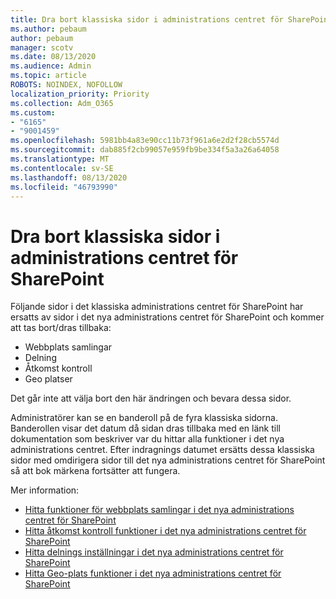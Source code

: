 ```yaml
---
title: Dra bort klassiska sidor i administrations centret för SharePoint
ms.author: pebaum
author: pebaum
manager: scotv
ms.date: 08/13/2020
ms.audience: Admin
ms.topic: article
ROBOTS: NOINDEX, NOFOLLOW
localization_priority: Priority
ms.collection: Adm_O365
ms.custom:
- "6165"
- "9001459"
ms.openlocfilehash: 5981bb4a83e90cc11b73f961a6e2d2f28cb5574d
ms.sourcegitcommit: dab885f2cb99057e959fb9be334f5a3a26a64058
ms.translationtype: MT
ms.contentlocale: sv-SE
ms.lasthandoff: 08/13/2020
ms.locfileid: "46793990"
---
```

# <a name="retire-classic-pages-in-sharepoint-admin-center"></a>Dra bort klassiska sidor i administrations centret för SharePoint

Följande sidor i det klassiska administrations centret för SharePoint har ersatts av sidor i det nya administrations centret för SharePoint och kommer att tas bort/dras tillbaka: 

- Webbplats samlingar 
- Delning
- Åtkomst kontroll
- Geo platser

Det går inte att välja bort den här ändringen och bevara dessa sidor.

Administratörer kan se en banderoll på de fyra klassiska sidorna. Banderollen visar det datum då sidan dras tillbaka med en länk till dokumentation som beskriver var du hittar alla funktioner i det nya administrations centret. Efter indragnings datumet ersätts dessa klassiska sidor med omdirigera sidor till det nya administrations centret för SharePoint så att bok märkena fortsätter att fungera.
  
Mer information:

- [Hitta funktioner för webbplats samlingar i det nya administrations centret för SharePoint](https://docs.microsoft.com/sharepoint/site-collections-page)
- [Hitta åtkomst kontroll funktioner i det nya administrations centret för SharePoint](https://docs.microsoft.com/sharepoint/control-access)
- [Hitta delnings inställningar i det nya administrations centret för SharePoint](https://docs.microsoft.com/sharepoint/sharing-settings)
- [Hitta Geo-plats funktioner i det nya administrations centret för SharePoint](https://docs.microsoft.com/sharepoint/manage-geo-locations)